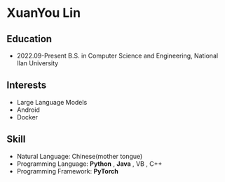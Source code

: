 # XuanYou Lin
## Education
+ 2022.09-Present B.S. in Computer Science and Engineering, National Ilan University
## Interests
+ Large Language Models
+ Android
+ Docker
## Skill
+ Natural Language: Chinese(mother tongue)
+ Programming Language: **Python** , **Java** , VB , C++
+ Programming Framework: **PyTorch**
